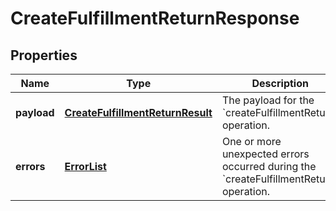
# CreateFulfillmentReturnResponse

## Properties
Name | Type | Description | Notes
------------ | ------------- | ------------- | -------------
**payload** | [**CreateFulfillmentReturnResult**](CreateFulfillmentReturnResult.md) | The payload for the &#x60;createFulfillmentReturn&#x60; operation. |  [optional]
**errors** | [**ErrorList**](ErrorList.md) | One or more unexpected errors occurred during the &#x60;createFulfillmentReturn&#x60; operation. |  [optional]



